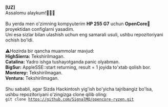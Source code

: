 <b>[UZ]</b><br>
Assalomu alaykum!👋👋👋<br><br>
Bu yerda men o'zimning kompyuterim <b>HP 255 G7</b> uchun <b>OpenCore🍎</b> proyektidan configlarni yasadim.<br>
Uni esa sizlar bilan ulashish uchun eng samarali usuli, ushbu repozitoriyani ochish bo'ldi.<br><br>
⚠️Hozirda bir qancha muammolar mavjud:<br>
<b>HighSierra:</b> Tekshirilmagan.<br>
<b>Catalina:</b> Yadro ishga tushayotganda panic olyabman.<br>
<b>BigSur:</b> AppleSSE::start returning, result = 1 joyida to'xtab qolish bor.<br>
<b>Monterey:</b> Tekshirilmagan.<br>
<b>Ventura:</b> Tekshirilmagan.<br><br>
Shu sababli, agar Sizda Hackintosh yig'ish bo'yicha tajribangiz bo'lsa, ushbu repozitoriyani o'zingizga clone qilib oling:<br>
<code>git clone https://github.com/SignalMQ/opencore-ryzen.git</code>
